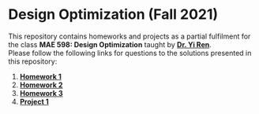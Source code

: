 # <h1> Design Optimization (Fall 2021)
This repository contains homeworks and projects as a partial fulfilment for the class **MAE 598: Design Optimization**
taught by **[Dr. Yi Ren](https://designinformaticslab.github.io/)**.
<br/>
Please follow the following links for questions to the solutions presented in this repository:<br/>
1. **[Homework 1](https://github.com/DesignInformaticsLab/DesignOptimization2021Fall/blob/main/Homework/Homework%201.ipynb)**
2. **[Homework 2](https://github.com/DesignInformaticsLab/DesignOptimization2021Fall/blob/main/Homework/Homework%202.ipynb)**
3. **[Homework 3](https://github.com/DesignInformaticsLab/DesignOptimization2021Fall/blob/main/Homework/Homework%203.ipynb)**
4. **[Project 1](https://github.com/DesignInformaticsLab/DesignOptimization2021Fall/blob/main/Project/Project%201%20gradient%20based%20algorithms%20and%20differentiable%20programming.ipynb)**
